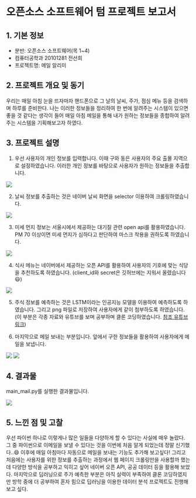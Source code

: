 # 오픈소스 소프트웨어 텀 프로젝트 보고서
## 1. 기본 정보

- 분반: 오픈소스 소프트웨어(목 1~4)
- 컴퓨터공학과 20101281 전선희
- 프로젝트명: 메일 알리미
## 2. 프로젝트 개요 및 동기
 우리는 매일 아침 눈을 뜨자마자 핸드폰으로 그 날의 날씨, 주가, 점심 메뉴 등을 검색하며 하루를 준비한다. 나는 이러한 정보들을 정리하여 한 번에 알려주는 시스템이 있으면 좋을 것 같다는 생각이 들어 매일 아침 메일을 통해 내가 원하는 정보들을 종합하여 알려주는 시스템을 기획해보고자 하였다.
## 3. 프로젝트 설명
1. 우선 사용자의 개인 정보를 입력합니다. 이때 구와 동은 사용자의 주요 출몰 지역으로 설정하였습니다. 이러한 개인 정보를 바탕으로 사용자가 원하는 정보들을 추출합니다.

![](https://images.velog.io/images/funnysunny08/post/3f1e4a6b-e9d4-4faf-99f2-f7bc7a9afb24/info.png)

2. 날씨 정보를 추출하는 것은 네이버 날씨 화면을 selector 이용하여 크롤링하였습니다.

![](https://images.velog.io/images/funnysunny08/post/2d3bea12-9092-446b-9bfa-5c13d28477b0/weather.png)

3. 미세 먼지 정보는 서울시에서 제공하는 대기질 관련 open api를 활용하였습니다. PM 70 이상이면 미세 먼지가 심하다고 판단하여 마스크 착용을 권하도록 하였습니다.

![](https://images.velog.io/images/funnysunny08/post/87dc177d-8672-4240-a45a-7c9c35595838/misae.png)

4. 식사 메뉴는 네이버에서 제공하는 오픈 API를 활용하여 사용자의 기호에 맞는 식당을 추천하도록 하였습니다. (client_id와 secret은 깃허브에는 지워서 올렸습니다😃)

![](https://images.velog.io/images/funnysunny08/post/baceefef-35b7-42b3-b589-b2fa41aafec0/matjip.png)

5. 주식 정보를 예측하는 것은 LSTM이라는 인공지능 모델을 이용하여 예측하도록 하였습니다. 그리고 png 파일로 저장하여 사용자에게 같이 첨부하도록 하였습니다.
(이 부분은 각종 자료와 유튜브를 보며 공부하며 클론 코딩하였습니다. [참조 유튜브링크](https://www.youtube.com/watch?v=sG_WeGbZ9A4))

6. 마지막으로 메일 보내는 부분입니다. 앞에서 구한 정보들을 활용하여 사용자에게 메일을 보냅니다. 


![](https://images.velog.io/images/funnysunny08/post/bfd43c50-ba09-4a32-a937-890c4e359e34/mail1.png)
![](https://images.velog.io/images/funnysunny08/post/f7ab8a3e-ab9c-4330-a4a1-ea91250eb490/mail2.png)

## 4. 결과물
main_mail.py를 실행한 결과물입니다.

![](https://images.velog.io/images/funnysunny08/post/eb57c8d4-6056-4fe0-9121-47d9b9c4ce09/result_mail.png)


## 5. 느낀 점 및 고찰
 우선 파이썬 하나로 이렇게나 많은 일들을 다양하게 할 수 있다는 사실에 매우 놀랐다. 그 중 파이썬으로 이메일을 보낼 수 있다는 것을 이번에 처음 알게 되었는데 정말 신기했다..😄 이후에 매일 아침마다 자동으로 메일을 보내는 기능도 추가해 보고싶다! 그리고 처음에는 사용자를 위한 정보를 추출하는 과정에서 웹 페이지 크롤링만을 사용할까 했는데 다양한 방식을 공부하고 익히고 싶어 네이버 오픈 API, 공공 데이터 등을 활용해 보았다. 마지막으로 딥러닝으로 주가 예측한 부분은 아직 실력이 부족하여 클론 코딩하였지만 방학 중에 더 공부하여 혼자 힘으로 딥러닝을 이용한 데이터 분석 프로젝트도 진행해보고 싶다. 
